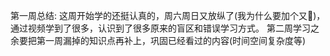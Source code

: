第一周总结:
这周开始学的还挺认真的，周六周日又放纵了(我为什么要加个又🤦‍️)，通过视频学到了很多，认识到了很多原来的盲区和错误学习方式。
第二周学习之余要把第一周漏掉的知识点再补上，巩固已经看过的内容(时间空间复杂度等)